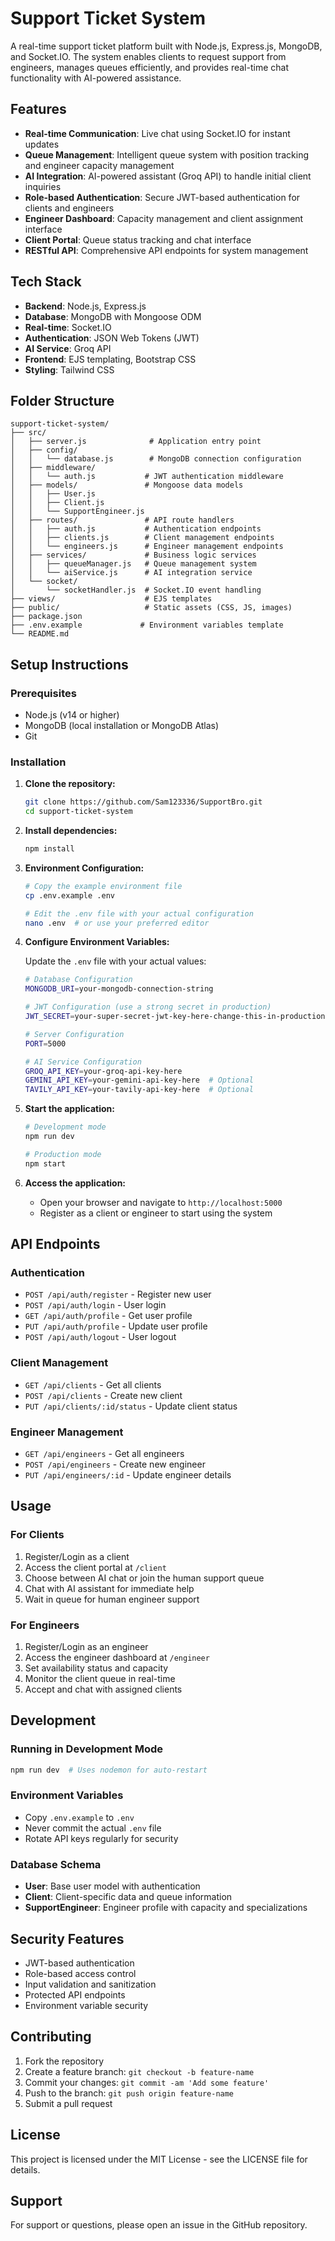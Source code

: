 # Support Ticket System

A real-time support ticket platform built with Node.js, Express.js, MongoDB, and Socket.IO. The system enables clients to request support from engineers, manages queues efficiently, and provides real-time chat functionality with AI-powered assistance.

## Features

- **Real-time Communication**: Live chat using Socket.IO for instant updates
- **Queue Management**: Intelligent queue system with position tracking and engineer capacity management
- **AI Integration**: AI-powered assistant (Groq API) to handle initial client inquiries
- **Role-based Authentication**: Secure JWT-based authentication for clients and engineers
- **Engineer Dashboard**: Capacity management and client assignment interface
- **Client Portal**: Queue status tracking and chat interface
- **RESTful API**: Comprehensive API endpoints for system management

## Tech Stack

- **Backend**: Node.js, Express.js
- **Database**: MongoDB with Mongoose ODM
- **Real-time**: Socket.IO
- **Authentication**: JSON Web Tokens (JWT)
- **AI Service**: Groq API
- **Frontend**: EJS templating, Bootstrap CSS
- **Styling**: Tailwind CSS

## Folder Structure

```
support-ticket-system/
├── src/
│   ├── server.js              # Application entry point
│   ├── config/
│   │   └── database.js        # MongoDB connection configuration
│   ├── middleware/
│   │   └── auth.js           # JWT authentication middleware
│   ├── models/               # Mongoose data models
│   │   ├── User.js
│   │   ├── Client.js
│   │   └── SupportEngineer.js
│   ├── routes/               # API route handlers
│   │   ├── auth.js           # Authentication endpoints
│   │   ├── clients.js        # Client management endpoints
│   │   └── engineers.js      # Engineer management endpoints
│   ├── services/             # Business logic services
│   │   ├── queueManager.js   # Queue management system
│   │   └── aiService.js      # AI integration service
│   └── socket/
│       └── socketHandler.js  # Socket.IO event handling
├── views/                    # EJS templates
├── public/                   # Static assets (CSS, JS, images)
├── package.json
├── .env.example             # Environment variables template
└── README.md
```

## Setup Instructions

### Prerequisites

- Node.js (v14 or higher)
- MongoDB (local installation or MongoDB Atlas)
- Git

### Installation

1. **Clone the repository:**
   ```bash
   git clone https://github.com/Sam123336/SupportBro.git
   cd support-ticket-system
   ```

2. **Install dependencies:**
   ```bash
   npm install
   ```

3. **Environment Configuration:**
   ```bash
   # Copy the example environment file
   cp .env.example .env
   
   # Edit the .env file with your actual configuration
   nano .env  # or use your preferred editor
   ```

4. **Configure Environment Variables:**
   
   Update the `.env` file with your actual values:
   ```bash
   # Database Configuration
   MONGODB_URI=your-mongodb-connection-string
   
   # JWT Configuration (use a strong secret in production)
   JWT_SECRET=your-super-secret-jwt-key-here-change-this-in-production
   
   # Server Configuration
   PORT=5000
   
   # AI Service Configuration
   GROQ_API_KEY=your-groq-api-key-here
   GEMINI_API_KEY=your-gemini-api-key-here  # Optional
   TAVILY_API_KEY=your-tavily-api-key-here  # Optional
   ```

5. **Start the application:**
   ```bash
   # Development mode
   npm run dev
   
   # Production mode
   npm start
   ```

6. **Access the application:**
   - Open your browser and navigate to `http://localhost:5000`
   - Register as a client or engineer to start using the system

## API Endpoints

### Authentication
- `POST /api/auth/register` - Register new user
- `POST /api/auth/login` - User login
- `GET /api/auth/profile` - Get user profile
- `PUT /api/auth/profile` - Update user profile
- `POST /api/auth/logout` - User logout

### Client Management
- `GET /api/clients` - Get all clients
- `POST /api/clients` - Create new client
- `PUT /api/clients/:id/status` - Update client status

### Engineer Management
- `GET /api/engineers` - Get all engineers
- `POST /api/engineers` - Create new engineer
- `PUT /api/engineers/:id` - Update engineer details

## Usage

### For Clients
1. Register/Login as a client
2. Access the client portal at `/client`
3. Choose between AI chat or join the human support queue
4. Chat with AI assistant for immediate help
5. Wait in queue for human engineer support

### For Engineers
1. Register/Login as an engineer
2. Access the engineer dashboard at `/engineer`
3. Set availability status and capacity
4. Monitor the client queue in real-time
5. Accept and chat with assigned clients

## Development

### Running in Development Mode
```bash
npm run dev  # Uses nodemon for auto-restart
```

### Environment Variables
- Copy `.env.example` to `.env`
- Never commit the actual `.env` file
- Rotate API keys regularly for security

### Database Schema
- **User**: Base user model with authentication
- **Client**: Client-specific data and queue information
- **SupportEngineer**: Engineer profile with capacity and specializations

## Security Features

- JWT-based authentication
- Role-based access control
- Input validation and sanitization
- Protected API endpoints
- Environment variable security

## Contributing

1. Fork the repository
2. Create a feature branch: `git checkout -b feature-name`
3. Commit your changes: `git commit -am 'Add some feature'`
4. Push to the branch: `git push origin feature-name`
5. Submit a pull request

## License

This project is licensed under the MIT License - see the LICENSE file for details.

## Support

For support or questions, please open an issue in the GitHub repository.
